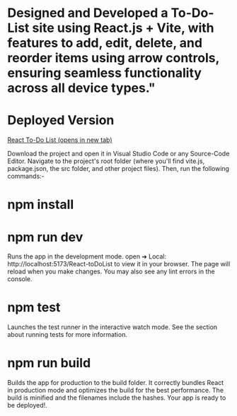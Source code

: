 # Designed and Developed a To-Do-List site using React.js + Vite, with features to add, edit, delete, and reorder items using arrow controls, ensuring seamless functionality across all device types."
# Deployed Version
[React To-Do List (opens in new tab)](https://yehiaakarim.github.io/React-toDoList/)

Download the project and open it in Visual Studio Code or any Source-Code Editor. Navigate to the project's root folder (where you'll find vite.js, package.json, the src folder, and other project files). Then, run the following commands:- 
# npm install 
# npm run dev 
Runs the app in the development mode. open   ➜  Local:   http://localhost:5173/React-toDoList to view it in your browser. The page will reload when you make changes. You may also see any lint errors in the console. 
# npm test 
Launches the test runner in the interactive watch mode. See the section about running tests for more information. 
# npm run build
Builds the app for production to the build folder. It correctly bundles React in production mode and optimizes the build for the best performance. The build is minified and the filenames include the hashes. Your app is ready to be deployed!.
